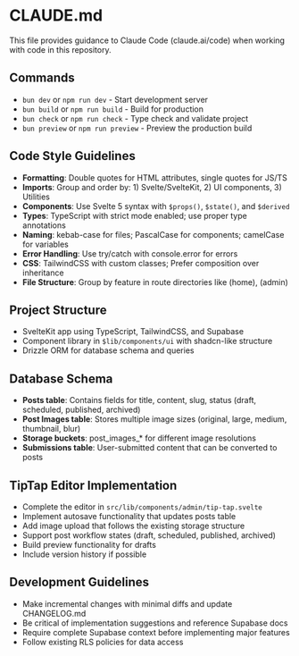 # CLAUDE.md

This file provides guidance to Claude Code (claude.ai/code) when working with code in this repository.

## Commands
- `bun dev` or `npm run dev` - Start development server
- `bun build` or `npm run build` - Build for production
- `bun check` or `npm run check` - Type check and validate project
- `bun preview` or `npm run preview` - Preview the production build

## Code Style Guidelines
- **Formatting**: Double quotes for HTML attributes, single quotes for JS/TS
- **Imports**: Group and order by: 1) Svelte/SvelteKit, 2) UI components, 3) Utilities
- **Components**: Use Svelte 5 syntax with `$props()`, `$state()`, and `$derived`
- **Types**: TypeScript with strict mode enabled; use proper type annotations
- **Naming**: kebab-case for files; PascalCase for components; camelCase for variables
- **Error Handling**: Use try/catch with console.error for errors
- **CSS**: TailwindCSS with custom classes; Prefer composition over inheritance
- **File Structure**: Group by feature in route directories like (home), (admin)

## Project Structure
- SvelteKit app using TypeScript, TailwindCSS, and Supabase
- Component library in `$lib/components/ui` with shadcn-like structure
- Drizzle ORM for database schema and queries

## Database Schema
- **Posts table**: Contains fields for title, content, slug, status (draft, scheduled, published, archived)
- **Post Images table**: Stores multiple image sizes (original, large, medium, thumbnail, blur)
- **Storage buckets**: post_images_* for different image resolutions
- **Submissions table**: User-submitted content that can be converted to posts

## TipTap Editor Implementation
- Complete the editor in `src/lib/components/admin/tip-tap.svelte`
- Implement autosave functionality that updates posts table
- Add image upload that follows the existing storage structure
- Support post workflow states (draft, scheduled, published, archived)
- Build preview functionality for drafts
- Include version history if possible

## Development Guidelines
- Make incremental changes with minimal diffs and update CHANGELOG.md
- Be critical of implementation suggestions and reference Supabase docs
- Require complete Supabase context before implementing major features
- Follow existing RLS policies for data access